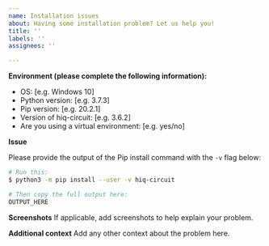 ```yaml
---
name: Installation issues
about: Having some installation problem? Let us help you!
title: ''
labels: ''
assignees: ''

---
```


**Environment (please complete the following information):**
 - OS: [e.g. Windows 10]
 - Python version: [e.g. 3.7.3]
 - Pip version: [e.g. 20.2.1]
 - Version of hiq-circuit: [e.g. 3.6.2]
 - Are you using a virtual environment: [e.g. yes/no]

**Issue**

Please provide the output of the Pip install command with the `-v` flag below:

```bash
# Run this:
$ python3 -m pip install --user -v hiq-circuit

# Then copy the full output here:
OUTPUT_HERE
```

**Screenshots**
If applicable, add screenshots to help explain your problem.

**Additional context**
Add any other context about the problem here.
